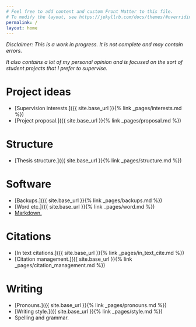```yaml
---
# Feel free to add content and custom Front Matter to this file.
# To modify the layout, see https://jekyllrb.com/docs/themes/#overriding-theme-defaults
permalink: /
layout: home
---
```


*Disclaimer: This is a work in progress. It is not complete and may contain errors.*

*It also contains a lot of my personal opinion and is focused on the sort of student projects that I prefer to supervise.*

# Project ideas

- [Supervision interests.]({{ site.base_url }}{% link _pages/interests.md %})
- [Project proposal.]({{ site.base_url }}{% link _pages/proposal.md %})

# Structure

- [Thesis structure.]({{ site.base_url }}{% link _pages/structure.md %})

# Software

- [Backups.]({{ site.base_url }}{% link _pages/backups.md %})
- [Word etc.]({{ site.base_url }}{% link _pages/word.md %})
- [Markdown.]()

# Citations

- [In text citations.]({{ site.base_url }}{% link _pages/in_text_cite.md %})
- [Citation management.]({{ site.base_url }}{% link _pages/citation_management.md %})

# Writing

- [Pronouns.]({{ site.base_url }}{% link _pages/pronouns.md %})
- [Writing style.]({{ site.base_url }}{% link _pages/style.md %})
- Spelling and grammar.
